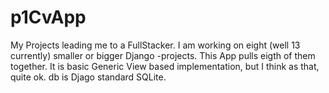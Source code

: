 # p1CvApp
My Projects leading me to a FullStacker.
I am working on eight (well 13 currently) smaller or bigger Django -projects.  This App pulls eigth of them together.
It is basic Generic View based implementation, but I think as that, quite ok. db is Djago standard SQLite.
